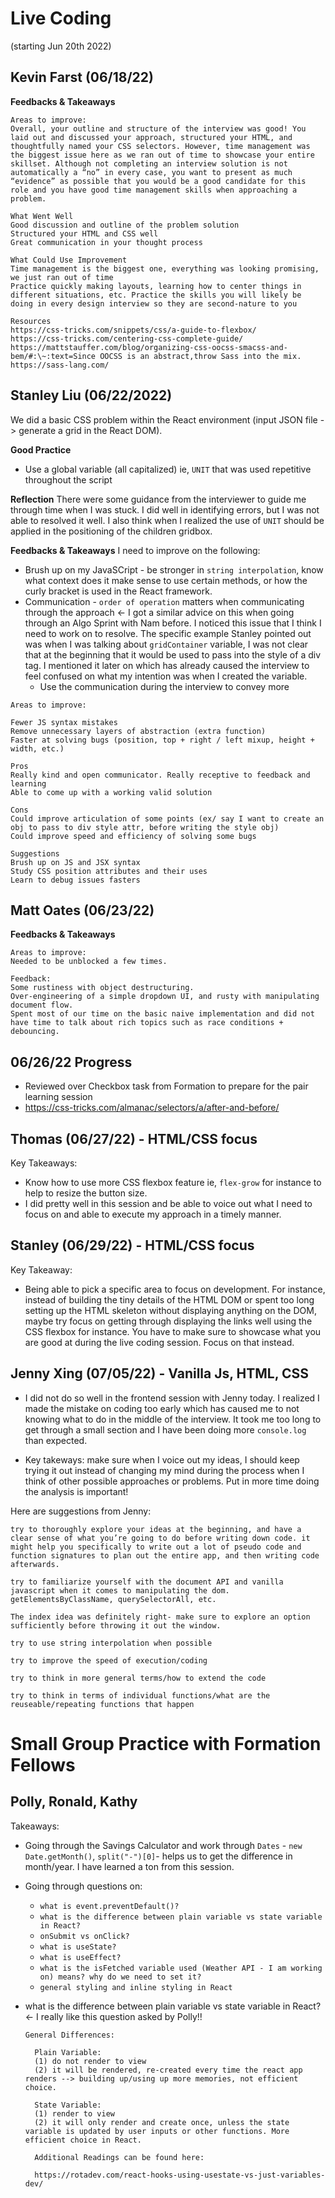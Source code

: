 # Live Coding

(starting Jun 20th 2022)

## Kevin Farst (06/18/22)

**Feedbacks & Takeaways**

```
Areas to improve:
Overall, your outline and structure of the interview was good! You laid out and discussed your approach, structured your HTML, and thoughtfully named your CSS selectors. However, time management was the biggest issue here as we ran out of time to showcase your entire skillset. Although not completing an interview solution is not automatically a “no” in every case, you want to present as much “evidence” as possible that you would be a good candidate for this role and you have good time management skills when approaching a problem.

What Went Well
Good discussion and outline of the problem solution
Structured your HTML and CSS well
Great communication in your thought process

What Could Use Improvement
Time management is the biggest one, everything was looking promising, we just ran out of time
Practice quickly making layouts, learning how to center things in different situations, etc. Practice the skills you will likely be doing in every design interview so they are second-nature to you

Resources
https://css-tricks.com/snippets/css/a-guide-to-flexbox/
https://css-tricks.com/centering-css-complete-guide/
https://mattstauffer.com/blog/organizing-css-oocss-smacss-and-bem/#:\~:text=Since OOCSS is an abstract,throw Sass into the mix.
https://sass-lang.com/

```

## Stanley Liu (06/22/2022)

We did a basic CSS problem within the React environment (input JSON file -> generate a grid in the React DOM).

**Good Practice**

- Use a global variable (all capitalized) ie, `UNIT` that was used repetitive throughout the script

**Reflection**
There were some guidance from the interviewer to guide me through time when I was stuck.
I did well in identifying errors, but I was not able to resolved it well. I also think when I realized the use of `UNIT` should be applied in the positioning of the children gridbox.

**Feedbacks & Takeaways**
I need to improve on the following:

- Brush up on my JavaSCript - be stronger in `string interpolation`, know what context does it make sense to use certain methods, or how the curly bracket is used in the React framework.
- Communication - `order of operation` matters when communicating through the approach <- I got a similar advice on this when going through an Algo Sprint with Nam before. I noticed this issue that I think I need to work on to resolve. The specific example Stanley pointed out was when I was talking about `gridContainer` variable, I was not clear that at the beginning that it would be used to pass into the style of a div tag. I mentioned it later on which has already caused the interview to feel confused on what my intention was when I created the variable.
  - Use the communication during the interview to convey more

```
Areas to improve:

Fewer JS syntax mistakes
Remove unnecessary layers of abstraction (extra function)
Faster at solving bugs (position, top + right / left mixup, height + width, etc.)

Pros
Really kind and open communicator. Really receptive to feedback and learning
Able to come up with a working valid solution

Cons
Could improve articulation of some points (ex/ say I want to create an obj to pass to div style attr, before writing the style obj)
Could improve speed and efficiency of solving some bugs

Suggestions
Brush up on JS and JSX syntax
Study CSS position attributes and their uses
Learn to debug issues fasters

```

## Matt Oates (06/23/22)

**Feedbacks & Takeaways**

```
Areas to improve:
Needed to be unblocked a few times.

Feedback:
Some rustiness with object destructuring.
Over-engineering of a simple dropdown UI, and rusty with manipulating document flow.
Spent most of our time on the basic naive implementation and did not have time to talk about rich topics such as race conditions + debouncing.
```

## 06/26/22 Progress

- Reviewed over Checkbox task from Formation to prepare for the pair learning session
- https://css-tricks.com/almanac/selectors/a/after-and-before/

## Thomas (06/27/22) - HTML/CSS focus

Key Takeaways:

- Know how to use more CSS flexbox feature ie, `flex-grow` for instance to help to resize the button size.
- I did pretty well in this session and be able to voice out what I need to focus on and able to execute my approach in a timely manner.

## Stanley (06/29/22) - HTML/CSS focus

Key Takeaway:

- Being able to pick a specific area to focus on development. For instance, instead of building the tiny details of the HTML DOM or spent too long setting up the HTML skeleton without displaying anything on the DOM, maybe try focus on getting through displaying the links well using the CSS flexbox for instance. You have to make sure to showcase what you are good at during the live coding session. Focus on that instead.

## Jenny Xing (07/05/22) - Vanilla Js, HTML, CSS

- I did not do so well in the frontend session with Jenny today. I realized I made the mistake on coding too early which has caused me to not knowing what to do in the middle of the interview. It took me too long to get through a small section and I have been doing more `console.log` than expected.

- Key takeways: make sure when I voice out my ideas, I should keep trying it out instead of changing my mind during the process when I think of other possible approaches or problems. Put in more time doing the analysis is important!

Here are suggestions from Jenny:

```
try to thoroughly explore your ideas at the beginning, and have a clear sense of what you’re going to do before writing down code. it might help you specifically to write out a lot of pseudo code and function signatures to plan out the entire app, and then writing code afterwards.

try to familiarize yourself with the document API and vanilla javascript when it comes to manipulating the dom. getElementsByClassName, querySelectorAll, etc.

The index idea was definitely right- make sure to explore an option sufficiently before throwing it out the window.

try to use string interpolation when possible

try to improve the speed of execution/coding

try to think in more general terms/how to extend the code

try to think in terms of individual functions/what are the reuseable/repeating functions that happen

```

<!-- ## Erik Ritter()

**Feedbacks & Takeaways**

## Jenny Xing()

**Feedbacks & Takeaways**

## Jenny Xing()

**Feedbacks & Takeaways** -->

# Small Group Practice with Formation Fellows

## Polly, Ronald, Kathy

Takeaways:

- Going through the Savings Calculator and work through `Dates` - `new Date.getMonth()`, `split("-")[0]`- helps us to get the difference in month/year. I have learned a ton from this session.
- Going through questions on:
  - `what is event.preventDefault()?`
  - `what is the difference between plain variable vs state variable in React?`
  - `onSubmit vs onClick?`
  - `what is useState?`
  - `what is useEffect?`
  - `what is the isFetched variable used (Weather API - I am working on) means? why do we need to set it?`
  - `general styling and inline styling in React`
- what is the difference between plain variable vs state variable in React? <- I really like this question asked by Polly!!

  ```
  General Differences:

    Plain Variable:
    (1) do not render to view
    (2) it will be rendered, re-created every time the react app renders --> building up/using up more memories, not efficient choice.

    State Variable:
    (1) render to view
    (2) it will only render and create once, unless the state variable is updated by user inputs or other functions. More efficient choice in React.

    Additional Readings can be found here:

    https://rotadev.com/react-hooks-using-usestate-vs-just-variables-dev/
  ```

<!--

## ()

**Feedbacks & Takeaways**

-->
